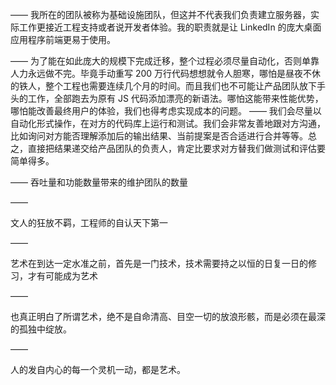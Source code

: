 ——
我所在的团队被称为基础设施团队，但这并不代表我们负责建立服务器，实际工作更接近工程支持或者说开发者体验。我的职责就是让 LinkedIn 的庞大桌面应用程序前端更易于使用。

——
为了能在如此庞大的规模下完成迁移，整个过程必须尽量自动化，否则单靠人力永远做不完。毕竟手动重写 200 万行代码想想就令人胆寒，哪怕是昼夜不休的铁人，整个工程也需要连续几个月的时间。而且我们也不可能让产品团队放下手头的工作，全部跑去为原有 JS 代码添加漂亮的新语法。哪怕这能带来性能优势，哪怕能改善最终用户的体验，我们也得考虑实现成本的问题。
——
我们会尽量以自动化形式操作，在对方的代码库上运行和测试。我们会非常友善地跟对方沟通，比如询问对方能否理解添加后的输出结果、当前提案是否合适进行合并等等。总之，直接把结果递交给产品团队的负责人，肯定比要求对方替我们做测试和评估要简单得多。

——
吞吐量和功能数量带来的维护团队的数量

——

文人的狂放不羁，工程师的自认天下第一

——

艺术在到达一定水准之前，首先是一门技术，技术需要持之以恒的日复一日的修习，才有可能成为艺术

——

也真正明白了所谓艺术，绝不是自命清高、目空一切的放浪形骸，而是必须在最深的孤独中绽放。

——

人的发自内心的每一个灵机一动，都是艺术。


